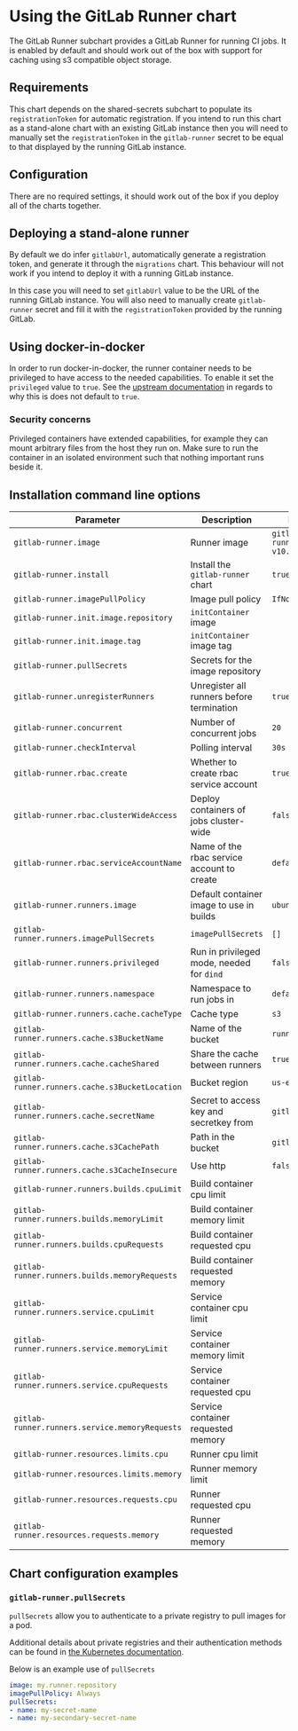 # Using the GitLab Runner chart

The GitLab Runner subchart provides a GitLab Runner for running CI jobs. It is enabled by default and should work out of the box with support for caching using s3 compatible object storage.

## Requirements

This chart depends on the shared-secrets subchart to populate its `registrationToken` for automatic registration. If you intend to run this chart as a stand-alone chart with an existing GitLab instance then you will need to manually set the `registrationToken` in the `gitlab-runner` secret to be equal to that displayed by the running GitLab instance.

## Configuration

There are no required settings, it should work out of the box if you deploy all of the charts together.

## Deploying a stand-alone runner

By default we do infer `gitlabUrl`, automatically generate a registration token, and generate it through the `migrations` chart. This behaviour will not work if you intend to deploy it with a running GitLab instance.

In this case you will need to set `gitlabUrl` value to be the URL of the running GitLab instance. You will also need to manually create `gitlab-runner` secret and fill it with the `registrationToken` provided by the running GitLab.

## Using docker-in-docker

In order to run docker-in-docker, the runner container needs to be privileged to have access to the needed capabilities. To enable it set the `privileged` value to `true`. See the [upstream documentation](https://docs.gitlab.com/runner/install/kubernetes.html#running-docker-in-docker-containers-with-gitlab-runners) in regards to why this is does not default to `true`.

### Security concerns

Privileged containers have extended capabilities, for example they can mount arbitrary files from the host they run on. Make sure to run the container in an isolated environment such that nothing important runs beside it.

## Installation command line options

| Parameter                                      | Description                                | Default                               |
| ---------------------------------------------- | ------------------------------------------ | ------------------------------------- |
| `gitlab-runner.image`                          | Runner image                               | `gitlab/gitlab-runner:alpine-v10.5.0` |
| `gitlab-runner.install`                        | Install the `gitlab-runner` chart          | `true`                                |
| `gitlab-runner.imagePullPolicy`                | Image pull policy                          | `IfNotPresent`                        |
| `gitlab-runner.init.image.repository`          | `initContainer` image                      |                                       |
| `gitlab-runner.init.image.tag`                 | `initContainer` image tag                  |                                       |
| `gitlab-runner.pullSecrets`                    | Secrets for the image repository           |                                       |
| `gitlab-runner.unregisterRunners`              | Unregister all runners before termination  | `true`                                |
| `gitlab-runner.concurrent`                     | Number of concurrent jobs                  | `20`                                  |
| `gitlab-runner.checkInterval`                  | Polling interval                           | `30s`                                 |
| `gitlab-runner.rbac.create`                    | Whether to create rbac service account     | `true`                                |
| `gitlab-runner.rbac.clusterWideAccess`         | Deploy containers of jobs cluster-wide     | `false`                               |
| `gitlab-runner.rbac.serviceAccountName`        | Name of the rbac service account to create | `default`                             |
| `gitlab-runner.runners.image`                  | Default container image to use in builds   | `ubuntu:16.04`                        |
| `gitlab-runner.runners.imagePullSecrets`       | `imagePullSecrets`                         | `[]`                                  |
| `gitlab-runner.runners.privileged`             | Run in privileged mode, needed for `dind`  | `false`                               |
| `gitlab-runner.runners.namespace`              | Namespace to run jobs in                   | `default`                             |
| `gitlab-runner.runners.cache.cacheType`        | Cache type                                 | `s3`                                  |
| `gitlab-runner.runners.cache.s3BucketName`     | Name of the bucket                         | `runner-cache`                        |
| `gitlab-runner.runners.cache.cacheShared`      | Share the cache between runners            | `true`                                |
| `gitlab-runner.runners.cache.s3BucketLocation` | Bucket region                              | `us-east-1`                           |
| `gitlab-runner.runners.cache.secretName`       | Secret to access key and secretkey from    | `gitlab-minio`                        |
| `gitlab-runner.runners.cache.s3CachePath`      | Path in the bucket                         | `gitlab-runner`                       |
| `gitlab-runner.runners.cache.s3CacheInsecure`  | Use http                                   | `false`                               |
| `gitlab-runner.runners.builds.cpuLimit`        | Build container cpu limit                  |                                       |
| `gitlab-runner.runners.builds.memoryLimit`     | Build container memory limit               |                                       |
| `gitlab-runner.runners.builds.cpuRequests`     | Build container requested cpu              |                                       |
| `gitlab-runner.runners.builds.memoryRequests`  | Build container requested memory           |                                       |
| `gitlab-runner.runners.service.cpuLimit`       | Service container cpu limit                |                                       |
| `gitlab-runner.runners.service.memoryLimit`    | Service container memory limit             |                                       |
| `gitlab-runner.runners.service.cpuRequests`    | Service container requested cpu            |                                       |
| `gitlab-runner.runners.service.memoryRequests` | Service container requested memory         |                                       |
| `gitlab-runner.resources.limits.cpu`           | Runner cpu limit                           |                                       |
| `gitlab-runner.resources.limits.memory`        | Runner memory limit                        |                                       |
| `gitlab-runner.resources.requests.cpu`         | Runner requested cpu                       |                                       |
| `gitlab-runner.resources.requests.memory`      | Runner requested memory                    |                                       |

## Chart configuration examples

### `gitlab-runner.pullSecrets`

`pullSecrets` allow you to authenticate to a private registry to pull images for a pod.

Additional details about private registries and their authentication methods can be found in [the Kubernetes documentation](https://kubernetes.io/docs/concepts/containers/images/#specifying-imagepullsecrets-on-a-pod).

Below is an example use of `pullSecrets`

```YAML
image: my.runner.repository
imagePullPolicy: Always
pullSecrets:
- name: my-secret-name
- name: my-secondary-secret-name
```
